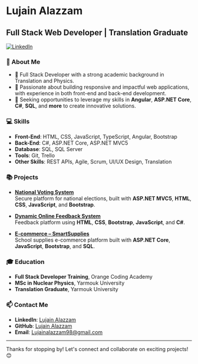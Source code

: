 # Lujain Alazzam

## Full Stack Web Developer | Translation Graduate

[![LinkedIn](https://img.shields.io/badge/LinkedIn-blue?style=flat&logo=linkedin)](https://www.linkedin.com/in/lujain-alazzam-3549a61b0/)

### 👋 About Me

- 🌟 Full Stack Developer with a strong academic background in Translation and Physics.
- 🔎 Passionate about building responsive and impactful web applications, with experience in both front-end and back-end development.
- 💼 Seeking opportunities to leverage my skills in **Angular**, **ASP.NET Core**, **C#**, **SQL**, and **more** to create innovative solutions.

### 💻 Skills

- **Front-End**: HTML, CSS, JavaScript, TypeScript, Angular, Bootstrap
- **Back-End**: C#, ASP.NET Core, ASP.NET MVC5
- **Database**: SQL, SQL Server
- **Tools**: Git, Trello
- **Other Skills**: REST APIs, Agile, Scrum, UI/UX Design, Translation

### 📚 Projects

- **[National Voting System](https://github.com/lujain988/Election)**  
  Secure platform for national elections, built with **ASP.NET MVC5**, **HTML**, **CSS**, **JavaScript**, and **Bootstrap**.

- **[Dynamic Online Feedback System](https://github.com/lujain988/Project-04)**  
  Feedback platform using **HTML**, **CSS**, **Bootstrap**, **JavaScript**, and **C#**.

- **[E-commerce – SmartSupplies](https://github.com/lujain988/SmartSupplies)**  
  School supplies e-commerce platform built with **ASP.NET Core**, **JavaScript**, **Bootstrap**, and **SQL**.

### 🎓 Education

- **Full Stack Developer Training**, Orange Coding Academy
- **MSc in Nuclear Physics**, Yarmouk University
- **Translation Graduate**, Yarmouk University

### 📫 Contact Me

- **LinkedIn**: [Lujain Alazzam](https://www.linkedin.com/in/lujain-alazzam-3549a61b0/)
- **GitHub**: [Lujain Alazzam](https://github.com/lujain988)
- **Email**: Lujainalazzam98@gmail.com

---

Thanks for stopping by! Let's connect and collaborate on exciting projects! 😊

